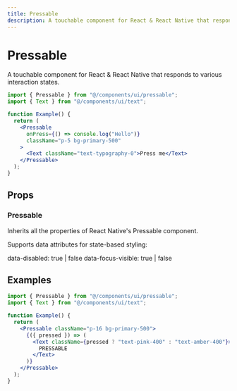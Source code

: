 ```yaml
---
title: Pressable
description: A touchable component for React & React Native that responds to various interaction states.
---
```


# Pressable

A touchable component for React & React Native that responds to various interaction states.

```jsx
import { Pressable } from "@/components/ui/pressable";
import { Text } from "@/components/ui/text";

function Example() {
  return (
    <Pressable
      onPress={() => console.log("Hello")}
      className="p-5 bg-primary-500"
    >
      <Text className="text-typography-0">Press me</Text>
    </Pressable>
  );
}
```

## Props

### Pressable

Inherits all the properties of React Native's Pressable component.

Supports data attributes for state-based styling:

data-disabled: true | false
data-focus-visible: true | false

## Examples

```jsx
import { Pressable } from "@/components/ui/pressable";
import { Text } from "@/components/ui/text";

function Example() {
  return (
    <Pressable className="p-16 bg-primary-500">
      {({ pressed }) => (
        <Text className={pressed ? "text-pink-400" : "text-amber-400"}>
          PRESSABLE
        </Text>
      )}
    </Pressable>
  );
}
```
